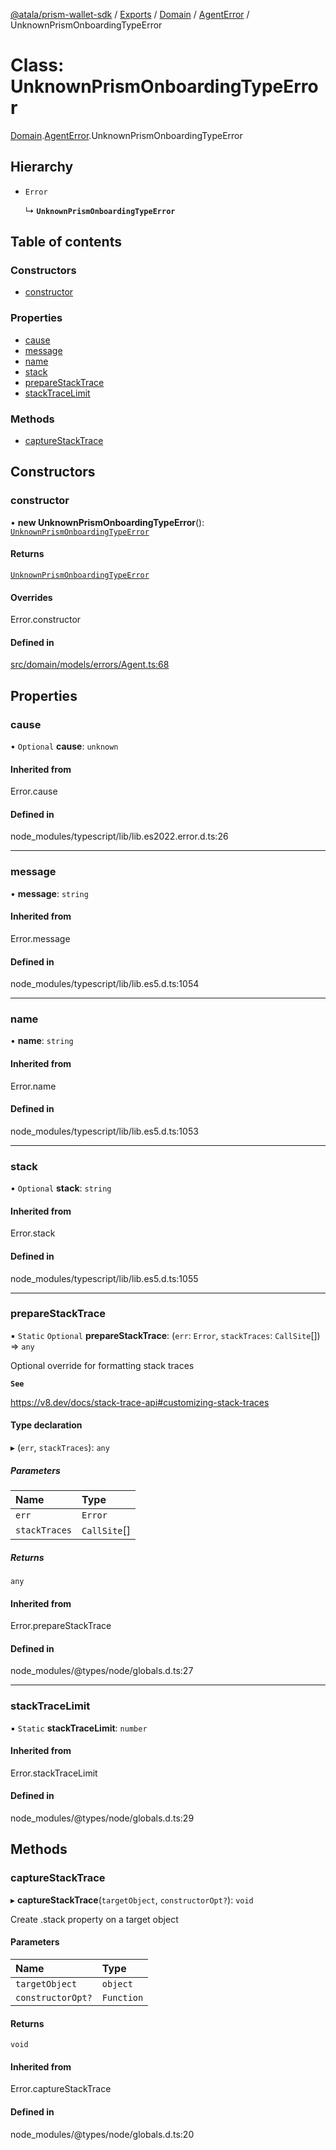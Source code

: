[@atala/prism-wallet-sdk](../README.md) / [Exports](../modules.md) / [Domain](../modules/Domain.md) / [AgentError](../modules/Domain.AgentError.md) / UnknownPrismOnboardingTypeError

# Class: UnknownPrismOnboardingTypeError

[Domain](../modules/Domain.md).[AgentError](../modules/Domain.AgentError.md).UnknownPrismOnboardingTypeError

## Hierarchy

- `Error`

  ↳ **`UnknownPrismOnboardingTypeError`**

## Table of contents

### Constructors

- [constructor](Domain.AgentError.UnknownPrismOnboardingTypeError.md#constructor)

### Properties

- [cause](Domain.AgentError.UnknownPrismOnboardingTypeError.md#cause)
- [message](Domain.AgentError.UnknownPrismOnboardingTypeError.md#message)
- [name](Domain.AgentError.UnknownPrismOnboardingTypeError.md#name)
- [stack](Domain.AgentError.UnknownPrismOnboardingTypeError.md#stack)
- [prepareStackTrace](Domain.AgentError.UnknownPrismOnboardingTypeError.md#preparestacktrace)
- [stackTraceLimit](Domain.AgentError.UnknownPrismOnboardingTypeError.md#stacktracelimit)

### Methods

- [captureStackTrace](Domain.AgentError.UnknownPrismOnboardingTypeError.md#capturestacktrace)

## Constructors

### constructor

• **new UnknownPrismOnboardingTypeError**(): [`UnknownPrismOnboardingTypeError`](Domain.AgentError.UnknownPrismOnboardingTypeError.md)

#### Returns

[`UnknownPrismOnboardingTypeError`](Domain.AgentError.UnknownPrismOnboardingTypeError.md)

#### Overrides

Error.constructor

#### Defined in

[src/domain/models/errors/Agent.ts:68](https://github.com/hyperledger/identus-edge-agent-sdk-ts/blob/70efa8b16122ab132f36ab1c9f2ac30b3a4b3176/src/domain/models/errors/Agent.ts#L68)

## Properties

### cause

• `Optional` **cause**: `unknown`

#### Inherited from

Error.cause

#### Defined in

node_modules/typescript/lib/lib.es2022.error.d.ts:26

___

### message

• **message**: `string`

#### Inherited from

Error.message

#### Defined in

node_modules/typescript/lib/lib.es5.d.ts:1054

___

### name

• **name**: `string`

#### Inherited from

Error.name

#### Defined in

node_modules/typescript/lib/lib.es5.d.ts:1053

___

### stack

• `Optional` **stack**: `string`

#### Inherited from

Error.stack

#### Defined in

node_modules/typescript/lib/lib.es5.d.ts:1055

___

### prepareStackTrace

▪ `Static` `Optional` **prepareStackTrace**: (`err`: `Error`, `stackTraces`: `CallSite`[]) => `any`

Optional override for formatting stack traces

**`See`**

https://v8.dev/docs/stack-trace-api#customizing-stack-traces

#### Type declaration

▸ (`err`, `stackTraces`): `any`

##### Parameters

| Name | Type |
| :------ | :------ |
| `err` | `Error` |
| `stackTraces` | `CallSite`[] |

##### Returns

`any`

#### Inherited from

Error.prepareStackTrace

#### Defined in

node_modules/@types/node/globals.d.ts:27

___

### stackTraceLimit

▪ `Static` **stackTraceLimit**: `number`

#### Inherited from

Error.stackTraceLimit

#### Defined in

node_modules/@types/node/globals.d.ts:29

## Methods

### captureStackTrace

▸ **captureStackTrace**(`targetObject`, `constructorOpt?`): `void`

Create .stack property on a target object

#### Parameters

| Name | Type |
| :------ | :------ |
| `targetObject` | `object` |
| `constructorOpt?` | `Function` |

#### Returns

`void`

#### Inherited from

Error.captureStackTrace

#### Defined in

node_modules/@types/node/globals.d.ts:20
